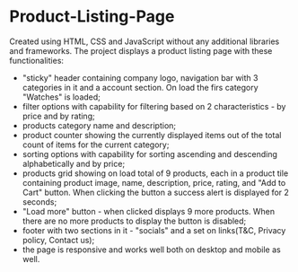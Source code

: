 # Product-Listing-Page

Created using HTML, CSS and JavaScript without any additional libraries and frameworks.
The project displays a product listing page with these functionalities:
  - "sticky" header containing company logo, navigation bar with 3 categories in it and a account section. On load the firs category "Watches" is loaded;
  - filter options with capability for filtering based on 2 characteristics - by price and by rating;
  - products category name and description;
  - product counter showing the currently displayed items out of the total count of items for the current category;
  - sorting options with capability for sorting ascending and descending alphabetically and by price;
  - products grid showing on load total of 9 products, each in a product tile containing product image, name, description, price, rating, and "Add to Cart" button.
    When clicking the button a success alert is displayed for 2 seconds;
  - "Load more" button - when clicked displays 9 more products. When there are no more products to display the button is disabled;
  - footer with two sections in it - "socials" and a set on links(T&C, Privacy policy, Contact us);
  - the page is responsive and works well both on desktop and mobile as well.
